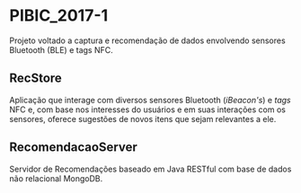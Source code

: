 # PIBIC_2017-1
Projeto voltado a captura e recomendação de dados envolvendo sensores Bluetooth (BLE) e tags NFC.

## RecStore

Aplicação que interage com diversos sensores Bluetooth (*iBeacon's*) e *tags* NFC e, com base nos interesses do usuários e em suas interações com os sensores, oferece sugestões de novos itens que sejam relevantes a ele.

## RecomendacaoServer

Servidor de Recomendações baseado em Java RESTful com base de dados não relacional MongoDB.



